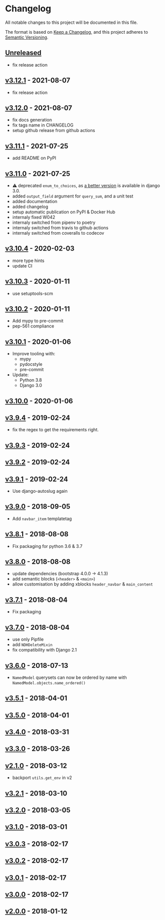 # Changelog

All notable changes to this project will be documented in this file.

The format is based on [Keep a Changelog](https://keepachangelog.com/en/1.0.0/),
and this project adheres to [Semantic Versioning](https://semver.org/spec/v2.0.0.html).

## [Unreleased]

- fix release action

## [v3.12.1] - 2021-08-07

- fix release action

## [v3.12.0] - 2021-08-07

- fix docs generation
- fix tags name in CHANGELOG
- setup github release from github actions

## [v3.11.1] - 2021-07-25

- add README on PyPI

## [v3.11.0] - 2021-07-25

- :warning: deprecated `enum_to_choices`, as [a better
  version](https://docs.djangoproject.com/en/3.0/ref/models/fields/#enumeration-types) is available in django 3.0.
- added `output_field` argument for `query_sum`, and a unit test
- added documentation
- added changelog
- setup automatic publication on PyPI & Docker Hub
- internaly fixed W042
- internaly switched from pipenv to poetry
- internaly switched from travis to github actions
- internaly switched from coveralls to codecov

## [v3.10.4] - 2020-02-03

- more type hints
- update CI

## [v3.10.3] - 2020-01-11

- use setuptools-scm

## [v3.10.2] - 2020-01-11

- Add mypy to pre-commit
- pep-561 compliance

## [v3.10.1] - 2020-01-06

- Improve tooling with:
    - mypy
    - pydocstyle
    - pre-commit
- Update:
    - Python 3.8
    - Django 3.0

## [v3.10.0] - 2020-01-06
## [v3.9.4] - 2019-02-24

- fix the regex to get the requirements right.

## [v3.9.3] - 2019-02-24
## [v3.9.2] - 2019-02-24
## [v3.9.1] - 2019-02-24

- Use django-autoslug again

## [v3.9.0] - 2018-09-05

- Add `navbar_item` templatetag

## [v3.8.1] - 2018-08-08

- Fix packaging for python 3.6 & 3.7

## [v3.8.0] - 2018-08-08

- update dependencies (bootstrap 4.0.0 -> 4.1.3)
- add semantic blocks (`<header>` & `<main>`)
- allow customisation by adding xblocks `header_navbar` & `main_content`

## [v3.7.1] - 2018-08-04

- Fix packaging

## [v3.7.0] - 2018-08-04

- use only Pipfile
- add `NDHDeleteMixin`
- fix compatibility with Django 2.1

## [v3.6.0] - 2018-07-13

- `NamedModel` querysets can now be ordered by name with `NamedModel.objects.name_ordered()`

## [v3.5.1] - 2018-04-01
## [v3.5.0] - 2018-04-01
## [v3.4.0] - 2018-03-31
## [v3.3.0] - 2018-03-26
## [v2.1.0] - 2018-03-12

- backport `utils.get_env` in v2

## [v3.2.1] - 2018-03-10
## [v3.2.0] - 2018-03-05
## [v3.1.0] - 2018-03-01
## [v3.0.3] - 2018-02-17
## [v3.0.2] - 2018-02-17
## [v3.0.1] - 2018-02-17
## [v3.0.0] - 2018-02-17
## [v2.0.0] - 2018-01-12


[Unreleased]: https://github.com/nim65s/ndh/compare/v3.12.1...master
[v3.12.1]: https://github.com/nim65s/ndh/compare/v3.12.0...v3.12.1
[v3.12.0]: https://github.com/nim65s/ndh/compare/v3.11.1...v3.12.0
[v3.11.1]: https://github.com/nim65s/ndh/compare/v3.11.0...v3.11.1
[v3.11.0]: https://github.com/nim65s/ndh/compare/v3.10.4...v3.11.0
[v3.10.4]: https://github.com/nim65s/ndh/compare/v3.10.3...v3.10.4
[v3.10.3]: https://github.com/nim65s/ndh/compare/v3.10.2...v3.10.3
[v3.10.2]: https://github.com/nim65s/ndh/compare/v3.10.1...v3.10.2
[v3.10.1]: https://github.com/nim65s/ndh/compare/v3.10.0...v3.10.1
[v3.10.0]: https://github.com/nim65s/ndh/compare/v3.9.4...v3.10.0
[v3.9.4]: https://github.com/nim65s/ndh/compare/v3.9.3...v3.9.4
[v3.9.3]: https://github.com/nim65s/ndh/compare/v3.9.2...v3.9.3
[v3.9.2]: https://github.com/nim65s/ndh/compare/v3.9.1...v3.9.2
[v3.9.1]: https://github.com/nim65s/ndh/compare/v3.9.0...v3.9.1
[v3.9.0]: https://github.com/nim65s/ndh/compare/v3.8.1...v3.9.0
[v3.8.1]: https://github.com/nim65s/ndh/compare/v3.8.0...v3.8.1
[v3.8.0]: https://github.com/nim65s/ndh/compare/v3.7.1...v3.8.0
[v3.7.1]: https://github.com/nim65s/ndh/compare/v3.7.0...v3.7.1
[v3.7.0]: https://github.com/nim65s/ndh/compare/v3.6.0...v3.7.0
[v3.6.0]: https://github.com/nim65s/ndh/compare/v3.5.1...v3.6.0
[v3.5.1]: https://github.com/nim65s/ndh/compare/v3.5.0...v3.5.1
[v3.5.0]: https://github.com/nim65s/ndh/compare/v3.4.0...v3.5.0
[v3.4.0]: https://github.com/nim65s/ndh/compare/v3.3.0...v3.4.0
[v3.3.0]: https://github.com/nim65s/ndh/compare/v3.2.1...v3.3.0
[v2.1.0]: https://github.com/nim65s/ndh/compare/v2.0.0...v2.1.0
[v3.2.1]: https://github.com/nim65s/ndh/compare/v3.2.0...v3.2.1
[v3.2.0]: https://github.com/nim65s/ndh/compare/v3.1.0...v3.2.0
[v3.1.0]: https://github.com/nim65s/ndh/compare/v3.0.3...v3.1.0
[v3.0.3]: https://github.com/nim65s/ndh/compare/v3.0.2...v3.0.3
[v3.0.2]: https://github.com/nim65s/ndh/compare/v3.0.1...v3.0.2
[v3.0.1]: https://github.com/nim65s/ndh/compare/v3.0.0...v3.0.1
[v3.0.0]: https://github.com/nim65s/ndh/compare/v2.0.0...v3.0.0
[v2.0.0]: https://github.com/nim65s/ndh/releases/tag/v2.0.0
